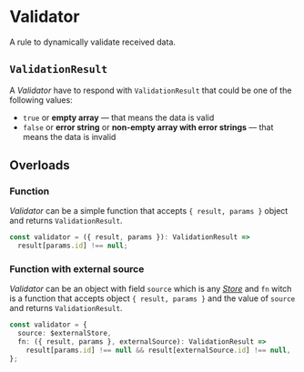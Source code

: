 # Validator

A rule to dynamically validate received data.

## `ValidationResult`

A _Validator_ have to respond with `ValidationResult` that could be one of the following values:

- `true` or **empty array** — that means the data is valid
- `false` or **error string** or **non-empty array with error strings** — that means the data is invalid

## Overloads

### Function

_Validator_ can be a simple function that accepts `{ result, params }` object and returns `ValidationResult`.

```ts
const validator = ({ result, params }): ValidationResult =>
  result[params.id] !== null;
```

### Function with external source

_Validator_ can be an object with field `source` which is any [_Store_](https://effector.dev/en/api/effector/store/) and `fn` witch is a function that accepts object `{ result, params }` and the value of `source` and returns `ValidationResult`.

```ts
const validator = {
  source: $externalStore,
  fn: ({ result, params }, externalSource): ValidationResult =>
    result[params.id] !== null && result[externalSource.id] !== null,
};
```

